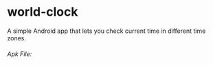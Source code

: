 # world-clock
A simple Android app that lets you check current time in different time zones.
###### Apk File: 

<a rel='nofollow' href='https://www.qr-code-generator.com/
        ' border='0' style='cursor:default'><img src='https://chart.googleapis.com/chart?cht=qr&chl=https%3A%2F%2Fdrive.google.com%2Ffile%2Fd%2F1_HtQAPCrxA3gku5L5MJRyaf-5UajaYuW%2Fview%3Fusp%3Dsharing&chs=180x180&choe=UTF-8&chld=L|2' alt=''></a>
